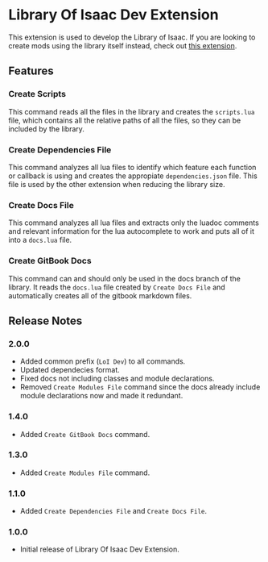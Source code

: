 # Library Of Isaac Dev Extension

This extension is used to develop the Library of Isaac. If you are looking to create mods using the library itself instead, check out [this extension](https://marketplace.visualstudio.com/items?itemName=ThiccoCatto.library-of-isaac-extension).

## Features

### Create Scripts
This command reads all the files in the library and creates the `scripts.lua` file, which contains all the relative paths of all the files, so they can be included by the library.

### Create Dependencies File
This command analyzes all lua files to identify which feature each function or callback is using and creates the appropiate `dependencies.json` file. This file is used by the other extension when reducing the library size.

### Create Docs File
This command analyzes all lua files and extracts only the luadoc comments and relevant information for the lua autocomplete to work and puts all of it into a `docs.lua` file.

### Create GitBook Docs
This command can and should only be used in the docs branch of the library.
It reads the `docs.lua` file created by `Create Docs File` and automatically creates all of the gitbook markdown files.

## Release Notes

### 2.0.0

- Added common prefix (`LoI Dev`) to all commands.
- Updated dependecies format.
- Fixed docs not including classes and module declarations.
- Removed `Create Modules File` command since the docs already include module declarations now and made it redundant.

### 1.4.0

- Added `Create GitBook Docs` command.

### 1.3.0

- Added `Create Modules File` command.

### 1.1.0

- Added `Create Dependencies File` and `Create Docs File`.

### 1.0.0

- Initial release of Library Of Isaac Dev Extension.
